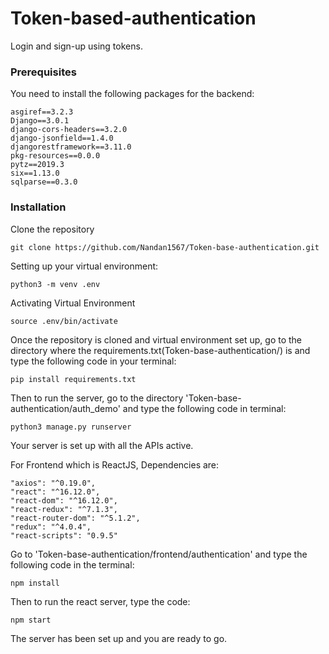 # Token-based-authentication
Login and sign-up using tokens.

### Prerequisites

You need to install the following packages for the backend:

```
asgiref==3.2.3
Django==3.0.1
django-cors-headers==3.2.0
django-jsonfield==1.4.0
djangorestframework==3.11.0
pkg-resources==0.0.0
pytz==2019.3
six==1.13.0
sqlparse==0.3.0

```

### Installation

Clone the repository

```
git clone https://github.com/Nandan1567/Token-base-authentication.git
```

Setting up your virtual environment:

```
python3 -m venv .env
```

Activating Virtual  Environment

```
source .env/bin/activate
```

Once the repository is cloned and virtual environment set up, go to the directory where the requirements.txt(Token-base-authentication/) is and type the following code in your terminal:

```
pip install requirements.txt
```

Then to run the server, go to the directory 'Token-base-authentication/auth_demo' and type the following code in terminal:

```
python3 manage.py runserver
```

Your server is set up with all the APIs active.

For Frontend which is ReactJS,
Dependencies are: 
```
"axios": "^0.19.0",
"react": "^16.12.0",
"react-dom": "^16.12.0",
"react-redux": "^7.1.3",
"react-router-dom": "^5.1.2",
"redux": "^4.0.4",
"react-scripts": "0.9.5"
```
Go to 'Token-base-authentication/frontend/authentication' and type the following code in the terminal:

```
npm install
```
Then to run the react server, type the code:
```
npm start
```

The server has been set up and you are ready to go.
